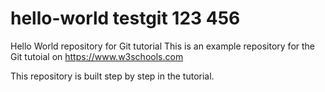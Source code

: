 # hello-world testgit 123 456
Hello World repository for Git tutorial
This is an example repository for the Git tutoial on https://www.w3schools.com

This repository is built step by step in the tutorial. 
